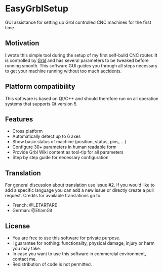 # EasyGrblSetup
GUI assistance for setting up Grbl controlled CNC machines for the first time.

## Motivation
I wrote this simple tool during the setup of my first self-build CNC router.
It is controlled by [Grbl](https://github.com/gnea/grbl/wiki) and has several parameters to be tweaked before running smooth.
This software GUI guides you through all steps necessary to get your machine running without too much accidents.


## Platform compatibility
This software is based on Qt/C++ and should therefore run on all operation systems that supports Qt version 5.


## Features
* Cross platform
* Automatically detect up to 6 axes
* Show basic status of machine (position, status, pins, ...)
* Configure 30+ parameters in human readable form
* Provide Grbl Wiki content as tool-tip for all parameters
* Step by step guide for necessary configuration


## Translation
For general discussion about translation use issue #2. If you would like to add a specific language you can add a new issue or directly create a pull request.
Credits for available translations go to:
* French: @LETARTARE
* German: @EtlamGit


## License
* You are free to use this software for private purpose.
* I guarantee for nothing: functionality, physical damage, injury or harm you may take.
* In case you want to use this software in commercial environment, contact me.
* Redistribution of code is not permitted.
